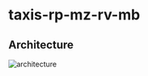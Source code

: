 # taxis-rp-mz-rv-mb

## Architecture

![architecture](https://user-images.githubusercontent.com/8095957/187684728-de06c7ac-481c-457c-9fe5-4c03c6d762e9.png)
